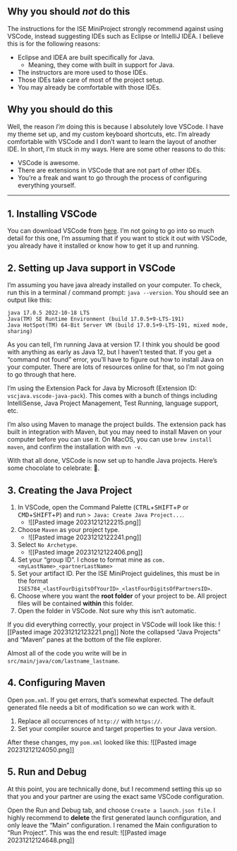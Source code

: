 ## Why you should _not_ do this
The instructions for the ISE MiniProject strongly recommend against using VSCode, instead suggesting IDEs such as Eclipse or IntelliJ IDEA. I believe this is for the following reasons:

- Eclipse and IDEA are built specifically for Java.
	- Meaning, they come with built in support for Java.
- The instructors are more used to those IDEs.
- Those IDEs take care of most of the project setup.
- You may already be comfortable with those IDEs.

## Why you should do this
Well, the reason *I’m* doing this is because I absolutely love VSCode. I have my theme set up, and my custom keyboard shortcuts, etc. I’m already comfortable with VSCode and I don’t want to learn the layout of another IDE. In short, I’m stuck in my ways. Here are some other reasons to do this:

- VSCode is awesome.
- There are extensions in VSCode that are not part of other IDEs.
- You’re a freak and want to go through the process of configuring everything yourself.

---

## 1. Installing VSCode
You can download VSCode from [here](https://code.visualstudio.com/download). 
I’m not going to go into so much detail for this one, I’m assuming that if you want to stick it out with VSCode, you already have it installed or know how to get it up and running.

## 2. Setting up Java support in VSCode
I’m assuming you have java already installed on your computer. To check, run this in a terminal / command prompt: `java --version`. You should see an output like this:
```
java 17.0.5 2022-10-18 LTS
Java(TM) SE Runtime Environment (build 17.0.5+9-LTS-191)
Java HotSpot(TM) 64-Bit Server VM (build 17.0.5+9-LTS-191, mixed mode, sharing)
```
As you can tell, I’m running Java at version 17. I think you should be good with anything as early as Java 12, but I haven’t tested that.
If you get a “command not found” error, you’ll have to figure out how to install Java on your computer. There are lots of resources online for that, so I’m not going to go through that here.

I’m using the Extension Pack for Java by Microsoft (Extension ID: `vscjava.vscode-java-pack`).
This comes with a bunch of things including IntelliSense, Java Project Management, Test Running, language support, etc.

I’m also using Maven to manage the project builds. The extension pack has built in integration with Maven, but you may need to install Maven on your computer before you can use it. On MacOS, you can use `brew install maven`, and confirm the installation with `mvn -v`.

With that all done, VSCode is now set up to handle Java projects. Here’s some chocolate to celebrate: 🍫.

## 3. Creating the Java Project
1. In VSCode, open the Command Palette (<kbd>CTRL</kbd>+<kbd>SHIFT</kbd>+<kbd>P</kbd> or <kbd>CMD</kbd>+<kbd>SHIFT</kbd>+<kbd>P</kbd>) and run `> Java: Create Java Project...`.
	- ![[Pasted image 20231212122215.png]]
2. Choose `Maven` as your project type.
	- ![[Pasted image 20231212122241.png]]
3. Select `No Archetype`.
	- ![[Pasted image 20231212122406.png]]
4. Set your “group ID”. I chose to format mine as `com.<myLastName>_<partnerLastName>`
5. Set your artifact ID. Per the ISE MiniProject guidelines, this must be in the format `ISE5784_<lastFourDigitsOfYourID>_<lastFourDigitsOfPartnersID>`.
6. Choose where you want the **root folder** of your project to be. All project files will be contained **within** this folder.
7. Open the folder in VSCode. Not sure why this isn’t automatic.

If you did everything correctly, your project in VSCode will look like this:
![[Pasted image 20231212123221.png]]
Note the collapsed “Java Projects” and “Maven” panes at the bottom of the file explorer.

Almost all of the code you write will be in `src/main/java/com/lastname_lastname`.

## 4. Configuring Maven
Open `pom.xml`. If you get errors, that’s somewhat expected. The default generated file needs a bit of modification so we can work with it. 

1. Replace all occurrences of `http://` with `https://`.
2. Set your compiler source and target properties to your Java version.

After these changes, my `pom.xml` looked like this:
![[Pasted image 20231212124050.png]]

## 5. Run and Debug
At this point, you are technically done, but I recommend setting this up so that you and your partner are using the exact same VSCode configuration.

Open the Run and Debug tab, and choose `Create a launch.json file`.
I highly recommend to **delete** the first generated launch configuration, and only leave the “Main” configuration. I renamed the Main configuration to “Run Project”. This was the end result:
![[Pasted image 20231212124648.png]]